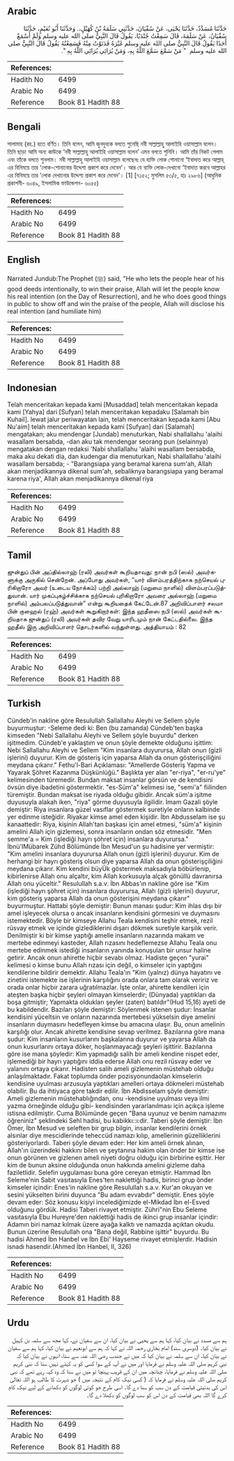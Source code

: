 ## Arabic


<div dir="rtl" lang="ar" style={{fontSize:'larger',backgroundColor:'#f8f9fa',padding:20}}>
حَدَّثَنَا مُسَدَّدٌ، حَدَّثَنَا يَحْيَى، عَنْ سُفْيَانَ، حَدَّثَنِي سَلَمَةُ بْنُ كُهَيْلٍ،‏.‏ وَحَدَّثَنَا أَبُو نُعَيْمٍ، حَدَّثَنَا سُفْيَانُ، عَنْ سَلَمَةَ، قَالَ سَمِعْتُ جُنْدَبًا، يَقُولُ قَالَ النَّبِيُّ صلى الله عليه وسلم وَلَمْ أَسْمَعْ أَحَدًا يَقُولُ قَالَ النَّبِيُّ صلى الله عليه وسلم غَيْرَهُ فَدَنَوْتُ مِنْهُ فَسَمِعْتُهُ يَقُولُ قَالَ النَّبِيُّ صلى الله عليه وسلم ‏ "‏ مَنْ سَمَّعَ سَمَّعَ اللَّهُ بِهِ، وَمَنْ يُرَائِي يُرَائِي اللَّهُ بِهِ ‏"‏‏.‏
</div>
<div style={{backgroundColor:'#f8f9fa',padding:20, marginBottom: 10}}><table> <thead> <tr> <th>References:</th> <th></th> </tr> </thead> <tbody><tr><td>Hadith No</td><td>6499</td></tr><tr><td>Arabic No</td><td>6499</td></tr><tr><td>Reference</td><td>Book 81 Hadith 88</td></tr></tbody></table></div>

## Bengali


<div dir="ltr" lang="bn" style={{fontSize:'larger',backgroundColor:'#f8f9fa',padding:20}}>
সালামাহ (রহ.) হতে বর্ণিত। তিনি বলেন, আমি জুনদুবকে বলতে শুনেছি নবী সাল্লাল্লাহু আলাইহি ওয়াসাল্লাম বলেন। তিনি ছাড়া আমি অন্য কাউকে ‘নবী সাল্লাল্লাহু আলাইহি ওয়াসাল্লাম বলেন’ এমন বলতে শুনিনি। আমি তাঁর নিকট গেলাম এবং তাঁকে বলতে শুনলাম। নবী সাল্লাল্লাহু আলাইহি ওয়াসাল্লাম বলেছেনঃ যে ব্যক্তি লোক শোনানো ‘ইবাদাত করে আল্লাহ্ এর বিনিময়ে তার ‘লোক-শোনানোর উদ্দেশ্য প্রকাশ করে দেবেন’। আর যে ব্যক্তি লোক-দেখানো ‘ইবাদাত করবে আল্লাহর এর বিনিময়ে তার ‘লোক দেখানোর উদ্দেশ্য প্রকাশ করে দেবেন’। [1] [৭১৫২; মুসলিম ৫৩/৫, হাঃ ২৯৮৬] (আধুনিক প্রকাশনী- ৬০৪৯, ইসলামিক ফাউন্ডেশন- ৬০৫৫)
</div>
<div style={{backgroundColor:'#f8f9fa',padding:20, marginBottom: 10}}><table> <thead> <tr> <th>References:</th> <th></th> </tr> </thead> <tbody><tr><td>Hadith No</td><td>6499</td></tr><tr><td>Arabic No</td><td>6499</td></tr><tr><td>Reference</td><td>Book 81 Hadith 88</td></tr></tbody></table></div>

## English


<div dir="ltr" lang="en" style={{fontSize:'larger',backgroundColor:'#f8f9fa',padding:20}}>
Narrated Jundub:The Prophet (ﷺ) said, "He who lets the people hear of his good deeds intentionally, to win their praise, Allah will let the people know his real intention (on the Day of Resurrection), and he who does good things in public to show off and win the praise of the people, Allah will disclose his real intention (and humiliate him)
</div>
<div style={{backgroundColor:'#f8f9fa',padding:20, marginBottom: 10}}><table> <thead> <tr> <th>References:</th> <th></th> </tr> </thead> <tbody><tr><td>Hadith No</td><td>6499</td></tr><tr><td>Arabic No</td><td>6499</td></tr><tr><td>Reference</td><td>Book 81 Hadith 88</td></tr></tbody></table></div>

## Indonesian


<div dir="ltr" lang="id" style={{fontSize:'larger',backgroundColor:'#f8f9fa',padding:20}}>
Telah menceritakan kepada kami [Musaddad] telah menceritakan kepada kami [Yahya] dari [Sufyan] telah menceritakan kepadaku [Salamah bin Kuhail]. lewat jalur periwayatan lain, telah menceritakan kepada kami [Abu Nu'aim] telah menceritakan kepada kami [Sufyan] dari [Salamah] mengatakan; aku mendengar [Jundab] menuturkan, Nabi shallallahu 'alaihi wasallam bersabda, -dan aku tak mendengar seorang pun (selainnya) mengatakan dengan redaksi 'Nabi shallallahu 'alaihi wasallam bersabda, maka aku dekati dia, dan kudengar dia menuturkan, Nabi shallallahu 'alaihi wasallam bersabda; - "Barangsiapa yang beramal karena sum'ah, Allah akan menjadikannya dikenal sum'ah, sebaliknya barangsiapa yang beramal karena riya', Allah akan menjadikannya dikenal riya
</div>
<div style={{backgroundColor:'#f8f9fa',padding:20, marginBottom: 10}}><table> <thead> <tr> <th>References:</th> <th></th> </tr> </thead> <tbody><tr><td>Hadith No</td><td>6499</td></tr><tr><td>Arabic No</td><td>6499</td></tr><tr><td>Reference</td><td>Book 81 Hadith 88</td></tr></tbody></table></div>

## Tamil


<div dir="ltr" lang="ta" style={{fontSize:'larger',backgroundColor:'#f8f9fa',padding:20}}>
ஜுன்துப் பின் அப்தில்லாஹ் (ரலி) அவர்கள் கூறியதாவது: நான் நபி (ஸல்) அவர்களுக்கு அருகில் சென்றேன். அப்போது அவர்கள், “யார் விளம்பரத்திற்காக நற்செயல் புரிகிறாரோ அவர் (உடைய நோக்கம்) பற்றி அல்லாஹ் (மறுமை நாளில்) விளம்பரப்படுத்துவான். யார் முகப்புகழ்ச்சிக்காக நற்செயல் புரிகிறாரோ அவரை அல்லாஹ் (மறுமை நாளில்) அம்பலப்படுத்துவான்” என்று கூறியதைக் கேட்டேன்.87 அறிவிப்பாளர் சலமா பின் குஹைல் (ரஹ்) அவர்கள் கூறுகிறார்கள்: இந்த ஹதீஸை நபி (ஸல்) அவர்கள் கூறியதாக ஜுன்துப் (ரலி) அவர்கள் தவிர வேறு யாரிடமும் நான் கேட்டதில்லை. இந்த ஹதீஸ் இரு அறிவிப்பாளர் தொடர்களில் வந்துள்ளது. அத்தியாயம் : 82
</div>
<div style={{backgroundColor:'#f8f9fa',padding:20, marginBottom: 10}}><table> <thead> <tr> <th>References:</th> <th></th> </tr> </thead> <tbody><tr><td>Hadith No</td><td>6499</td></tr><tr><td>Arabic No</td><td>6499</td></tr><tr><td>Reference</td><td>Book 81 Hadith 88</td></tr></tbody></table></div>

## Turkish


<div dir="ltr" lang="tr" style={{fontSize:'larger',backgroundColor:'#f8f9fa',padding:20}}>
Cündeb'in nakline göre Resulullah Sallallahu Aleyhi ve Sellem şöyle buyurmuştur: -Seleme dedi ki: Ben (bu zamanda) Cündeb'ten başka kimseden "Nebi Sallallahu Aleyhi ve Sellem şöyle buyurdu" derken işitmedim. Cündeb'e yaklaştım ve onun şöyle demekte olduğunu işittim: Nebi Sallallahu Aleyhi ve Sellem "Kim insanlara duyurursa, Allah onun (gizli işlerini) duyurur. Kim de gösteriş için yaparsa Allah da onun gösterişçiliğini meydana çıkarır." Fethu'l-Bari Açıklaması: "Amellerde Gösteriş Yapma ve Yayarak Şöhret Kazanma Düşkünlüğü." Başlıkta yer alan "er-riya", "er-ru'ye" kelimesinden türemedir. Bundan maksat insanlar görsün ve de kendisini övsün diye ibadetini göstermektir. "es-Süm'a" kelimesi ise, "semi'a" fiilinden türemiştir. Bundan maksat ise riyada olduğu gibidir. Ancak süm'a işitme duyusuyla alakah iken, "riya" görme duyusuyla ilgilidir. İmam Gazali şöyle demiştir: Riya insanlara güzel vasıflar göstermek suretiyle onların kalbinde yer edinme isteğidir. Riyakar kimse amel eden kişidir. İbn Abdusselam ise şu kanaattedir: Riya, kişinin Allah'tan başkası için amel etmesi, "süm'a" kişinin amelini Allah için gizlemesi, sonra insanların ondan söz etmesidir. "Men semme'a = Kim (işlediği hayrı şöhret için) insanlara duyurursa." İbnü'lMübarek Zühd Bölümünde İbn Mesud'un şu hadisine yer vermiştir: "Kim amelini insanlara duyurursa Allah onun (gizli işlerini) duyurur. Kim de herhangi bir hayrı gösteriş olsun diye yaparsa Allah da onun gösterişçiliğini meydana çıkarır. Kim kendini büyÜk göstermek maksadıyla böbürlenip, kibirlenirse Allah onu alçaltır, kim Allah korkusuyla alçak gönüllü davranırsa Allah onu yüceltir." Resulullah s.a.v. İbn Abbas'ın nakline göre ise "Kim (işlediği hayrı şöhret için) insanlara duyurursa, Allah (gizli işlerini) duyurur, kim gösteriş yaparsa Allah da onun gösterişini meydana çıkarır" buyurmuştur. Hattabi şöyle demiştir: Bunun manası şudur: Kim ihlas dışı bir amel işleyecek olursa o ancak insanların kendisini görmesini ve duymasını istemektedir. Böyle bir kimseye Allahu Teala kendisini teşhir etmek, rezil rüsvay etmek ve içinde gizlediklerini dışarı dökmek suretiyle karşılık verir. Denilmiştir ki bir kimse yaptığı amelle insanların nazarında makam ve mertebe edinmeyi kasteder, Allah rızasını hedeflemezse Allahu Teala onu mertebe edinmek istediği insanların yanında konuşulan bir unsur haline getirir. Ancak onun ahirette hiçbir sevabı olmaz. Hadiste geçen "yurai" kelimesi o kimse bunu Allah rızası için değil, o kimseler için yaptığını kendilerine bildirir demektir. Allahu Teala'ın "Kim (yalnız) dünya hayatını ve zinetini istemekte ise işlerinin karşılığını orada onlara tam olarak veririz ve orada onlar hiçbir zarara uğratılmazlar. İşte onlar, ahirette kendileri için ateşten başka hiçbir şeyleri olmayan kimselerdir; (Dünyada) yaptıkları da boşa gitmiştir; Yapmakta oldukları şeyler (zaten) batıldır"(Hud 15,16) ayeti de bu kabildendir. Bazıları şöyle demiştir: Söylenmek istenen şudur: İnsanlar kendisini yüceltsin ve onların nazarında mertebesi yükselsin diye amelini insanların duymasını hedefleyen kimse bu amacına ulaşır. Bu, onun amelinin karşılığı olur. Ancak ahirette kendisine sevap verilmez. Bazılarına göre mana şudur: Kim insanların kusurlarını başkalarına duyurur ve yayarsa Allah da onun kusurlarını ortaya döker, hoşlanmayacağı şeyleri işittirir. Bazılarına göre ise mana şöyledir: Kim yapmadığı salih bir ameli kendine nispet eder, işlemediği bir hayrı yaptığını iddia ederse Allah onu rezil rüsvay eder ve yalanını ortaya çıkarır. Hadisten salih ameli gizlemenin müstehab olduğu anlaşılmaktadır. Fakat toplumda önder pozisyonundaolan kimselerin kendisine uyulması arzusuyla yaptıkları amelleri ortaya dökmeleri müstehab olabilir. Bu da ihtiyaca göre takdir edilir. İbn Abdisselam şöyle demiştir: Ameli gizlemenin müstehablığından, onu -kendisine uyulması veya ilmi yazma örneğinde olduğu gibi- kendisinden yararlanılması için açıkça işleme istisna edilmiştir. Cuma Bölümünde geçen "Bana uyunuz ve benim namazımı öğreniniz" şeklindeki Sehl hadisi, bu kabikkı::ı:dir. Taberi şöyle demiştir: İbn Ömer, İbn Mesud ve seleften bir grup bilgin, insanlar kendilerini örnek alsınlar diye mescidlerinde teheccüd namazı kılıp, amellerinin güzelliklerini gösteriyorlardı. Taberi şöyle devam eder: Her kim ameli örnek alınan, Allah'ın üzerindeki hakkını bilen ve şeytanına hakim olan önder bir kimse ise onun görünen ve gizlenen ameli niyeti doğru olduğu için birbirine eşittir. Her kim de bunun aksine olduğunda onun hakkında amelini gizleme daha faziletlidir. Selefin uygulaması buna göre cereyan etmiştir. Hammad İbn Seleme'nin Sabit vasıtasıyla Enes'ten naklettiği hadis, birinci grup önder kimseler içindir: Enes'in nakline göre Resulullah s.a.v. Kur'an okuyan ve sesini yükselten birini duyunca "Bu adam evvabdır" demiştir. Enes şöyle devam eder: Söz konusu kişiyi incelediğimizde el-Mikdad İbn el-Esved olduğunu gördük. Hadisi Taberi rivayet etmiştir. Zühri"nin Ebu Seleme vasıtasıyla Ebu Hureyre'den naklettiği hadis de ikinci grup insanlar içindir: Adamın biri namaz kılmak üzere ayağa kalktı ve namazda açıktan okudu. Bunun üzerine Resulullah ona "Bana değil, Rabbine işittir" buyurdu. Bu hadisi Ahmed İbn Hanbel ve İbn Ebi' Hayseme rivayet etmişlerdir. Hadisin isnadı hasendir.(Ahmed İbn Hanbel, II, 326)
</div>
<div style={{backgroundColor:'#f8f9fa',padding:20, marginBottom: 10}}><table> <thead> <tr> <th>References:</th> <th></th> </tr> </thead> <tbody><tr><td>Hadith No</td><td>6499</td></tr><tr><td>Arabic No</td><td>6499</td></tr><tr><td>Reference</td><td>Book 81 Hadith 88</td></tr></tbody></table></div>

## Urdu


<div dir="rtl" lang="ur" style={{fontSize:'larger',backgroundColor:'#f8f9fa',padding:20}}>
ہم سے مسدد نے بیان کیا، کہا ہم سے یحییٰ نے بیان کیا، ان سے سفیان نے، کہا مجھ سے سلمہ بن کہیل نے بیان کیا۔ (دوسری سند) امام بخاری رحمہ اللہ نے کہا کہ ہم سے ابونعیم نے بیان کیا، کہا ہم سے سفیان نے بیان کیا، ان سے سلمہ نے بیان کیا کہ میں نے جندب رضی اللہ عنہ سے سنا، انہوں نے بیان کیا کہ نبی کریم صلی اللہ علیہ وسلم نے فرمایا اور میں نے آپ کے سوا کسی کو یہ کہتے نہیں سنا کہ نبی کریم صلی اللہ علیہ وسلم نے فرمایا، چنانچہ میں ان کے قریب پہنچا تو میں نے سنا کہ وہ کہہ رہے تھے کہ نبی کریم صلی اللہ علیہ وسلم نے فرمایا کہ ( کسی نیک کام کے نتیجہ میں ) جو شہرت کا طالب ہو اللہ تعالیٰ اس کی بدنیتی قیامت کے دن سب کو سنا دے گا۔ اسی طرح جو کوئی لوگوں کو دکھانے کے لیے نیک کام کرے گا اللہ بھی قیامت کے دن اس کو سب لوگوں کو دکھلا دے گا۔
</div>
<div style={{backgroundColor:'#f8f9fa',padding:20, marginBottom: 10}}><table> <thead> <tr> <th>References:</th> <th></th> </tr> </thead> <tbody><tr><td>Hadith No</td><td>6499</td></tr><tr><td>Arabic No</td><td>6499</td></tr><tr><td>Reference</td><td>Book 81 Hadith 88</td></tr></tbody></table></div>